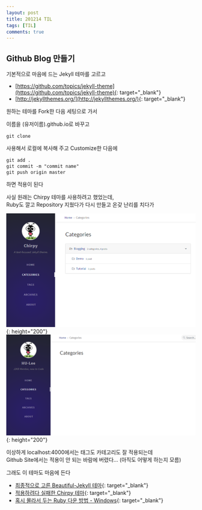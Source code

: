 ```yaml
---
layout: post
title: 201214 TIL
tags: [TIL]
comments: true
---
```


## Github Blog 만들기

기본적으로 마음에 드는 Jekyll 테마를 고르고

- [https://github.com/topics/jekyll-theme](https://github.com/topics/jekyll-theme){: target="_blank"}
- [http://jekyllthemes.org/](http://jekyllthemes.org/){: target="_blank"}

원하는 테마를 Fork한 다음 세팅으로 가서

이름을 (유저이름).github.io로 바꾸고

```terminal
git clone
```

사용해서 로컬에 복사해 주고 Customize한 다음에

```terminal
git add .
git commit -m "commit name"
git push origin master
```

하면 적용이 된다


사실 원래는 Chirpy 테마를 사용하려고 했었는데,  
Ruby도 깔고 Repository 지웠다가 다시 만들고 온갖 난리를 치다가

![Image1](/assets/img/201214-1.png){: height="200"}
![Image2](/assets/img/201214-2.png){: height="200"}

이상하게 localhost:4000에서는 태그도 카테고리도 잘 적용되는데  
Github Site에서는 적용이 안 되는 바람에 버렸다... (아직도 어떻게 하는지 모름)  

그래도 이 테마도 마음에 든다

- [최종적으로 고른 Beautiful-Jekyll 테마](https://github.com/daattali/beautiful-jekyll){: target="_blank"}
- [적용하려다 실패한 Chirpy 테마](https://github.com/cotes2020/jekyll-theme-chirpy){: target="_blank"}
- [혹시 몰라서 두는 Ruby 다운 방법 - Windows](https://park-jongseok.github.io/languages/ruby/2019/10/03/installing-ruby.html){: target="_blank"}